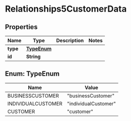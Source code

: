 # Relationships5CustomerData

## Properties
Name | Type | Description | Notes
------------ | ------------- | ------------- | -------------
**type** | [**TypeEnum**](#TypeEnum) |  | 
**id** | **String** |  | 

<a name="TypeEnum"></a>
## Enum: TypeEnum
Name | Value
---- | -----
BUSINESSCUSTOMER | &quot;businessCustomer&quot;
INDIVIDUALCUSTOMER | &quot;individualCustomer&quot;
CUSTOMER | &quot;customer&quot;
